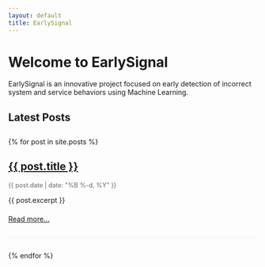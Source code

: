```yaml
---
layout: default
title: EarlySignal
---
```


# Welcome to EarlySignal

EarlySignal is an innovative project focused on early detection of incorrect system and service behaviors using Machine Learning.

## Latest Posts

<div class="posts">
  {% for post in site.posts %}
    <div class="post">
      <h2><a href="{{ post.url | relative_url }}">{{ post.title }}</a></h2>
      <p class="post-meta">{{ post.date | date: "%B %-d, %Y" }}</p>
      <div class="post-excerpt">
        {{ post.excerpt }}
      </div>
      <a href="{{ post.url | relative_url }}" class="read-more">Read more...</a>
    </div>
  {% endfor %}
</div>

<style>
.posts {
  margin-top: 2em;
}
.post {
  margin-bottom: 2em;
  padding-bottom: 2em;
  border-bottom: 1px solid #eee;
}
.post-meta {
  color: #666;
  font-size: 0.9em;
}
.post-excerpt {
  margin: 1em 0;
}
.read-more {
  display: inline-block;
  margin-top: 0.5em;
}
</style> 